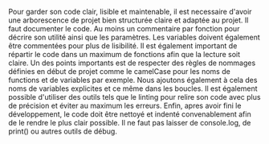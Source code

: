 Pour garder son code clair, lisible et maintenable, il est necessaire d'avoir une arborescence de projet bien structurée claire et adaptée au projet. Il faut documenter le code. Au moins un commentaire par fonction pour décrire son utilité ainsi que les paramètres. Les variables doivent également être commentées pour plus de lisibilité. Il est également important de répartir le code dans un maximum de fonctions afin que la lecture soit claire. Un des points importants est de respecter des règles de nommages définies en début de projet comme le camelCase pour les noms de functions et de variables par exemple. Nous ajoutons également à cela des noms de variables explicites et ce même dans les boucles. Il est également possible d'utiliser des outils tels que le linting pour relire son code avec plus de précision et éviter au maximum les erreurs. Enfin, apres avoir fini le développement, le code doit être nettoyé et indenté convenablement afin de le rendre le plus clair possible. Il ne faut pas laisser de console.log, de print() ou autres outils de débug.
